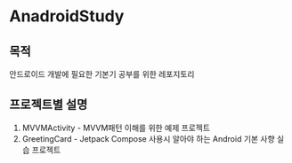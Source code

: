 # AnadroidStudy

## 목적
안드로이드 개발에 필요한 기본기 공부를 위한 레포지토리

## 프로젝트별 설명
1. MVVMActivity - MVVM패턴 이해를 위한 예제 프로젝트
2. GreetingCard - Jetpack Compose 사용시 알아야 하는 Android 기본 사향 실습 프로젝트

